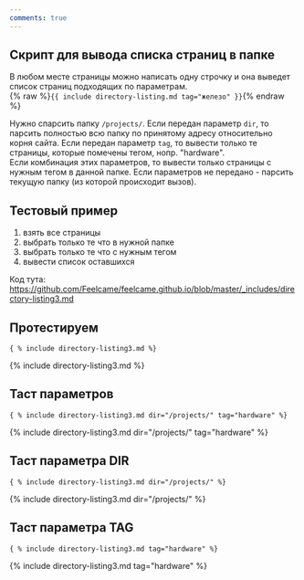 ```yaml
---
comments: true
---
```


## Скрипт для вывода списка страниц в папке
В любом месте страницы можно написать одну строчку и она выведет список страниц подходящих по параметрам.  
{% raw %}```{{ include directory-listing.md tag="железо" }}```{% endraw %}

Нужно спарсить папку ```/projects/```.
Если передан параметр ```dir```, то парсить полностью всю папку по принятому адресу относительно корня сайта.
Если передан параметр ```tag```, то вывести только те страницы, которые помечены тегом, нопр. "hardware".  
Если комбинация этих параметров, то вывести только страницы с нужным тегом в  данной папке.
Если параметров не передано - парсить текущую папку (из которой происходит вызов).

## Тестовый пример

1. взять все страницы
2. выбрать только те что в нужной папке
3. выбрать только те что с нужным тегом
4. вывести список оставшихся

Код тута: <https://github.com/Feelcame/feelcame.github.io/blob/master/_includes/directory-listing3.md>

## Протестируем
```{ % include directory-listing3.md %}```

{% include directory-listing3.md %}

## Таст параметров
```{ % include directory-listing3.md dir="/projects/" tag="hardware" %}```

{% include directory-listing3.md dir="/projects/" tag="hardware" %}

## Таст параметра DIR
```{ % include directory-listing3.md dir="/projects/" %}```

{% include directory-listing3.md dir="/projects/" %}

## Таст параметра TAG
```{ % include directory-listing3.md tag="hardware" %}```

{% include directory-listing3.md tag="hardware" %}



